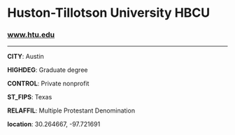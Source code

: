 # Huston-Tillotson University HBCU
### www.htu.edu
---
**CITY**: Austin

**HIGHDEG**: Graduate degree

**CONTROL**: Private nonprofit

**ST_FIPS**: Texas

**RELAFFIL**: Multiple Protestant Denomination

**location**: 30.264667, -97.721691